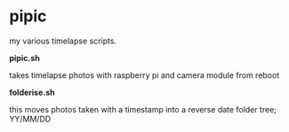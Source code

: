 # pipic
my various timelapse scripts.

**pipic.sh**

takes timelapse photos with raspberry pi and camera module from reboot

**folderise.sh**

this moves photos taken with a timestamp into a reverse date folder tree; YY/MM/DD
